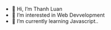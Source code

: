 - 👋 Hi, I’m Thanh Luan
- 👀 I’m interested in Web Devvelopment
- 🌱 I’m currently learning Javascript..

